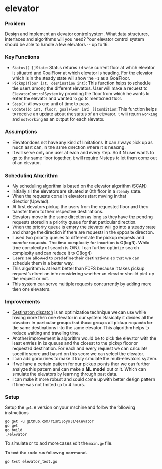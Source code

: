 # elevator

### Problem
Design and implement an elevator control system. What data structures, interfaces and algorithms will you need? Your elevator control system should be able to handle a few elevators -- up to 16.

### Key Functions
* `Status() []State`: Status returns `id` wise current floor at which elevator is situated and GoalFloor at which elevator is heading. For the elevator which is in the steady state will show the `-1` as a GoalFloor.
* `PickUp(floor int, destination int)`: This function helps to schedule the users among the different elevators. User will make a request to `ElevatorControlSystem` by providing the floor from which he wants to enter the elevator and wanted to go to mentioned floor.
* `Step()`: Allows one unit of time to pass.
* `Update(id int, floor, goalFloor int) []Condition`: This function helps to receive an update about the status of an elevator. It will return `working` and `notworking` as an output for each elevator.

### Assumptions
* Elevator does not have any kind of limitations. It can always pick up as much as it can, in the same direction where it is heading.
* It will serve only one user at each and every step. So if N user wants to go to the same floor together, it will require N steps to let them come out of an elevator.

### Scheduling Algorithm
* My scheduling algorithm is based on the elevator algorithm ([SCAN](https://en.wikipedia.org/wiki/Elevator_algorithm)).
* Initially all the elevators are situated at 0th floor in a `steady` state.
* When the requests come in elevators start moving in that direction(Upward).
* At first elevators pickup the users from the requested floor and then transfer them to their respective destinations.
* Elevators move in the same direction as long as they have the pending requests stored in a priority queue for that particular direction.
* When the priority queue is empty the elevator will go into a steady state and change the direction if there are requests in the opposite direction.
* I used two priority queues to differentiate the pickup requests and transfer requests. The time complexity for insertion is O(logN). While time complexity of search is O(N). I can further optimize search complexity and can reduce it to O(logN)
* Users are allowed to predefine their destinations so that we can schedule them in a better way.
* This algorithm is at least better than FCFS because it takes pickup request's direction into considering whether an elevator should pick up the request or not.
* This system can serve multiple requests concurrently by adding more then one elevators.

### Improvements
* [Destination dispatch](https://en.wikipedia.org/wiki/Destination_dispatch) is an optimization technique we can use while having more then one elevator in our system. Basically it divides all the elevators in particular groups that these groups all pickup requests for the same destinations into the same elevator. This algorithm helps to reduce waiting and traveling time.
* Another improvement in algorithm would be to pick the elevator with the least entries in its queues and the closest to the pickup floor or requested destination. For each and every request we can calculate specific score and based on this score we can select the elevator.
* I can add goroutines to make it truly simulate the multi-elevators system.
* If we have a certain pattern for our pickup points then we can further analyze this pattern and can make a **ML model** out of it. Which can simulate the elevators by learning through past data.
* I can make it more robust and could come up with better design pattern if time was not limited up to 4 hours.

### Setup

Setup the `go1.6` version on your machine and follow the following instructions.
```
go get -u github.com/rishiloyola/elevator
go get
go build
./elevator
```
To simulate or to add more cases edit the `main.go` file.

To test the code run following command.
```
go test elevator_test.go
```
